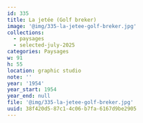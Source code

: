 ```yaml
---
id: 335
title: La jetée (Golf breker)
image: '@img/335-la-jetee-golf-breker.jpg'
collections:
  - paysages
  - selected-july-2025
categories: Paysages
w: 91
h: 55
location: graphic studio
note: ''
year: '1954'
year_start: 1954
year_end: null
file: '@img/335-la-jetee-golf-breker.jpg'
uuid: 38f420d5-87c1-4c06-b7fa-6167d9be2905
---
```


